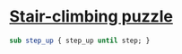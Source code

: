 [1]: https://rosettacode.org/wiki/Stair-climbing_puzzle

# [Stair-climbing puzzle][1]



```perl
sub step_up { step_up until step; }
```
